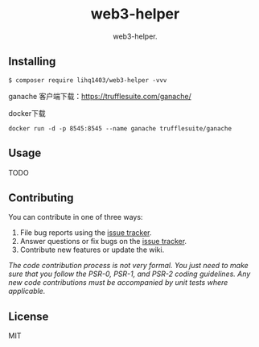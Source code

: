 <h1 align="center"> web3-helper </h1>

<p align="center"> web3-helper.</p>


## Installing

```shell
$ composer require lihq1403/web3-helper -vvv
```

ganache 客户端下载：https://trufflesuite.com/ganache/

docker下载
```shell
docker run -d -p 8545:8545 --name ganache trufflesuite/ganache
```

## Usage

TODO

## Contributing

You can contribute in one of three ways:

1. File bug reports using the [issue tracker](https://github.com/lihq1403/web3-helper/issues).
2. Answer questions or fix bugs on the [issue tracker](https://github.com/lihq1403/web3-helper/issues).
3. Contribute new features or update the wiki.

_The code contribution process is not very formal. You just need to make sure that you follow the PSR-0, PSR-1, and PSR-2 coding guidelines. Any new code contributions must be accompanied by unit tests where applicable._

## License

MIT